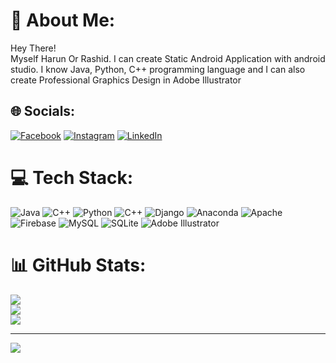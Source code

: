 # 💫 About Me:
Hey There!<br>Myself Harun Or Rashid. I can create Static Android Application with android studio. I know Java, Python, C++ programming language and I can also create Professional Graphics Design in Adobe Illustrator 


## 🌐 Socials:
[![Facebook](https://img.shields.io/badge/Facebook-%231877F2.svg?logo=Facebook&logoColor=white)](https://facebook.com/2022heaven) [![Instagram](https://img.shields.io/badge/Instagram-%23E4405F.svg?logo=Instagram&logoColor=white)](https://instagram.com/hr_heaven_) [![LinkedIn](https://img.shields.io/badge/LinkedIn-%230077B5.svg?logo=linkedin&logoColor=white)](https://linkedin.com/in/harunorrasdhid) 

# 💻 Tech Stack:
![Java](https://img.shields.io/badge/java-%23ED8B00.svg?style=for-the-badge&logo=openjdk&logoColor=white) ![C++](https://img.shields.io/badge/c++-%2300599C.svg?style=for-the-badge&logo=c%2B%2B&logoColor=white) ![Python](https://img.shields.io/badge/python-3670A0?style=for-the-badge&logo=python&logoColor=ffdd54) ![C++](https://img.shields.io/badge/c++-%2300599C.svg?style=for-the-badge&logo=c%2B%2B&logoColor=white) ![Django](https://img.shields.io/badge/django-%23092E20.svg?style=for-the-badge&logo=django&logoColor=white) ![Anaconda](https://img.shields.io/badge/Anaconda-%2344A833.svg?style=for-the-badge&logo=anaconda&logoColor=white) ![Apache](https://img.shields.io/badge/apache-%23D42029.svg?style=for-the-badge&logo=apache&logoColor=white) ![Firebase](https://img.shields.io/badge/firebase-a08021?style=for-the-badge&logo=firebase&logoColor=ffcd34) ![MySQL](https://img.shields.io/badge/mysql-4479A1.svg?style=for-the-badge&logo=mysql&logoColor=white) ![SQLite](https://img.shields.io/badge/sqlite-%2307405e.svg?style=for-the-badge&logo=sqlite&logoColor=white) ![Adobe Illustrator](https://img.shields.io/badge/adobe%20illustrator-%23FF9A00.svg?style=for-the-badge&logo=adobe%20illustrator&logoColor=white)
# 📊 GitHub Stats:
![](https://github-readme-stats.vercel.app/api?username=Hr_heaven&theme=dark&hide_border=false&include_all_commits=false&count_private=false)<br/>
![](https://github-readme-streak-stats.herokuapp.com/?user=Hr_heaven&theme=dark&hide_border=false)<br/>
![](https://github-readme-stats.vercel.app/api/top-langs/?username=Hr_heaven&theme=dark&hide_border=false&include_all_commits=false&count_private=false&layout=compact)

---
[![](https://visitcount.itsvg.in/api?id=Hr_heaven&icon=0&color=0)](https://visitcount.itsvg.in)

<!-- Proudly created with GPRM ( https://gprm.itsvg.in ) -->
